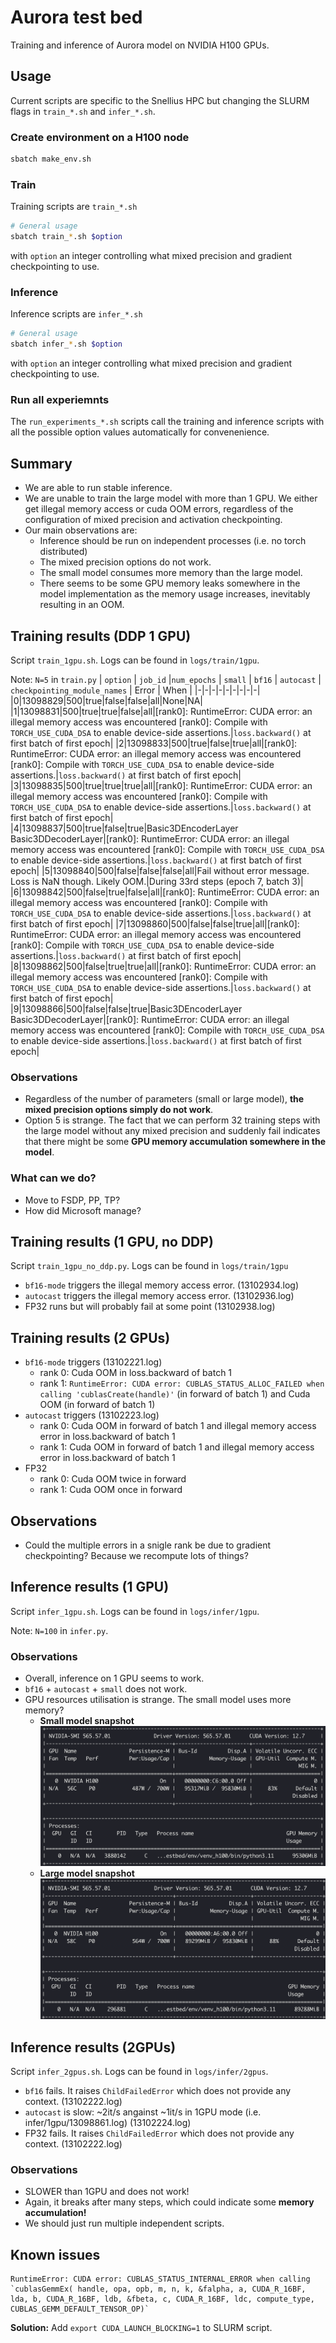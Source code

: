 # Aurora test bed
Training and inference of Aurora model on NVIDIA H100 GPUs. 

## Usage
Current scripts are specific to the Snellius HPC but changing the SLURM flags in `train_*.sh` and `infer_*.sh`.

### Create environment on a H100 node
```bash
sbatch make_env.sh
```
### Train
Training scripts are `train_*.sh`
```bash
# General usage
sbatch train_*.sh $option
```
with `option` an integer controlling what mixed precision and gradient checkpointing to use.

### Inference 
Inference scripts are `infer_*.sh`
```bash
# General usage
sbatch infer_*.sh $option
```
with `option` an integer controlling what mixed precision and gradient checkpointing to use.

### Run all experiemnts
The `run_experiments_*.sh` scripts call the training and inference scripts with all the possible option values automatically for convenenience. 


## Summary
- We are able to run stable inference.
- We are unable to train the large model with more than 1 GPU. We either get illegal memory access or cuda OOM errors, regardless of the configuration of mixed precision and activation checkpointing. 
- Our main observations are:
    - Inference should be run on independent processes (i.e. no torch distributed)
    - The mixed precision options do not work.
    - The small model consumes more memory than the large model.
    - There seems to be some GPU memory leaks somewhere in the model implementation as the memory usage increases, inevitably resulting in an OOM.

## Training results (DDP 1 GPU)
Script `train_1gpu.sh`. Logs can be found in `logs/train/1gpu`.

Note: `N=5` in `train.py`
| `option` | `job_id` |`num_epochs` | `small` | `bf16` | `autocast` |  `checkpointing_module_names`  | Error | When |
|-|-|-|-|-|-|-|-|-|
|0|13098829|500|true|false|false|all|None|NA|
|1|13098831|500|true|true|false|all|[rank0]: RuntimeError: CUDA error: an illegal memory access was encountered [rank0]: Compile with `TORCH_USE_CUDA_DSA` to enable device-side assertions.|`loss.backward()` at first batch of first epoch|
|2|13098833|500|true|false|true|all|[rank0]: RuntimeError: CUDA error: an illegal memory access was encountered [rank0]: Compile with `TORCH_USE_CUDA_DSA` to enable device-side assertions.|`loss.backward()` at first batch of first epoch|
|3|13098835|500|true|true|true|all|[rank0]: RuntimeError: CUDA error: an illegal memory access was encountered [rank0]: Compile with `TORCH_USE_CUDA_DSA` to enable device-side assertions.|`loss.backward()` at first batch of first epoch|
|4|13098837|500|true|false|true|Basic3DEncoderLayer Basic3DDecoderLayer|[rank0]: RuntimeError: CUDA error: an illegal memory access was encountered [rank0]: Compile with `TORCH_USE_CUDA_DSA` to enable device-side assertions.|`loss.backward()` at first batch of first epoch|
|5|13098840|500|false|false|false|all|Fail without error message. Loss is NaN though. Likely OOM.|During 33rd steps (epoch 7, batch 3)|
|6|13098842|500|false|true|false|all|[rank0]: RuntimeError: CUDA error: an illegal memory access was encountered [rank0]: Compile with `TORCH_USE_CUDA_DSA` to enable device-side assertions.|`loss.backward()` at first batch of first epoch|
|7|13098860|500|false|false|true|all|[rank0]: RuntimeError: CUDA error: an illegal memory access was encountered [rank0]: Compile with `TORCH_USE_CUDA_DSA` to enable device-side assertions.|`loss.backward()` at first batch of first epoch|
|8|13098862|500|false|true|true|all|[rank0]: RuntimeError: CUDA error: an illegal memory access was encountered [rank0]: Compile with `TORCH_USE_CUDA_DSA` to enable device-side assertions.|`loss.backward()` at first batch of first epoch|
|9|13098866|500|false|false|true|Basic3DEncoderLayer Basic3DDecoderLayer|[rank0]: RuntimeError: CUDA error: an illegal memory access was encountered [rank0]: Compile with `TORCH_USE_CUDA_DSA` to enable device-side assertions.|`loss.backward()` at first batch of first epoch|

### Observations
- Regardless of the number of parameters (small or large model), **the mixed precision options simply do not work**. 
- Option 5 is strange. The fact that we can perform 32 training steps with the large model without any mixed precision and suddenly fail indicates that there might be some **GPU memory accumulation somewhere in the model**.

### What can we do?
- Move to FSDP, PP, TP? 
- How did Microsoft manage?

## Training results (1 GPU, no DDP)
Script `train_1gpu_no_ddp.py`. Logs can be found in `logs/train/1gpu`

- `bf16-mode` triggers the illegal memory access error. (13102934.log)
- `autocast` triggers the illegal memory access error. (13102936.log)
- FP32 runs but will probably fail at some point (13102938.log)

## Training results (2 GPUs)

- `bf16-mode` triggers (13102221.log)
    - rank 0: Cuda OOM in loss.backward of batch 1 
    - rank 1: `RuntimeError: CUDA error: CUBLAS_STATUS_ALLOC_FAILED when calling 'cublasCreate(handle)'` (in forward of batch 1) and Cuda OOM (in forward of batch 1)
- `autocast` triggers (13102223.log)
    - rank 0: Cuda OOM in forward of batch 1 and illegal memory access error in loss.backward of batch 1
    - rank 1: Cuda OOM in forward of batch 1 and illegal memory access error in loss.backward of batch 1
- FP32
    - rank 0: Cuda OOM twice in forward
    - rank 1: Cuda OOM once in forward

## Observations
- Could the multiple errors in a snigle rank be due to gradient checkpointing? Because we recompute lots of things?



## Inference results (1 GPU)
Script `infer_1gpu.sh`. Logs can be found in `logs/infer/1gpu`.

Note: `N=100` in `infer.py`.

### Observations
- Overall, inference on 1 GPU seems to work.
- `bf16` + `autocast` + `small` does not work.
- GPU resources utilisation is strange. The small model uses more memory?
    - **Small model snapshot**
    ![Small model GPU snapshot](nsmi_inference_small.png)
    - **Large model snapshot**
    ![Large model GPU snapshot](nsmi_inference_large.png)

## Inference results (2GPUs)
Script `infer_2gpus.sh`. Logs can be found in `logs/infer/2gpus`.

- `bf16` fails. It raises `ChildFailedError` which does not provide any context. (13102222.log)
- `autocast` is slow: ~2it/s angainst ~1it/s in 1GPU mode (i.e. infer/1gpu/13098861.log) (13102224.log)
- FP32 fails. It raises `ChildFailedError` which does not provide any context. (13102222.log)

### Observations
- SLOWER than 1GPU and does not work!
- Again, it breaks after many steps, which could indicate some **memory accumulation!**
- We should just run multiple independent scripts. 

## Known issues
```
RuntimeError: CUDA error: CUBLAS_STATUS_INTERNAL_ERROR when calling `cublasGemmEx( handle, opa, opb, m, n, k, &falpha, a, CUDA_R_16BF, lda, b, CUDA_R_16BF, ldb, &fbeta, c, CUDA_R_16BF, ldc, compute_type, CUBLAS_GEMM_DEFAULT_TENSOR_OP)`
```
**Solution:** Add `export CUDA_LAUNCH_BLOCKING=1` to SLURM script.